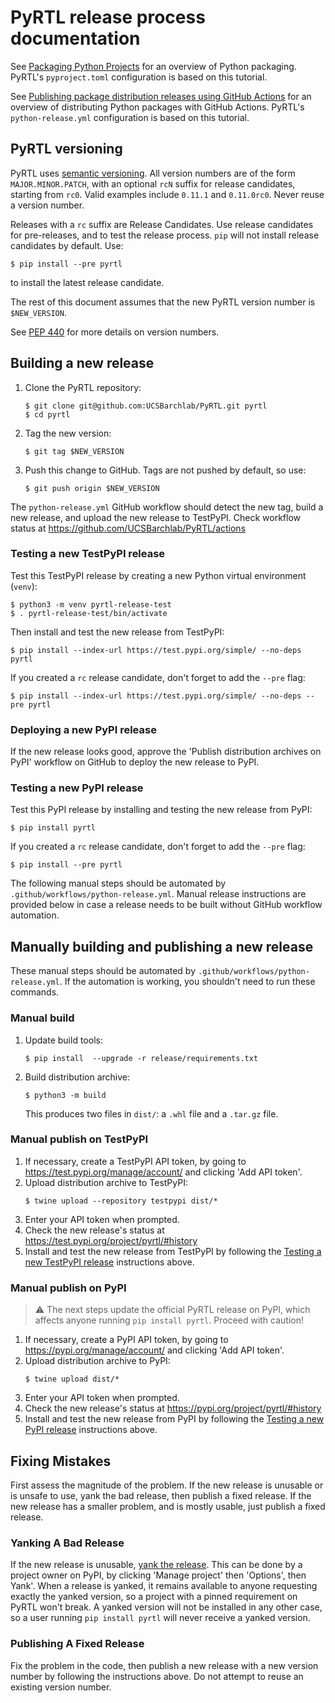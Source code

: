 # PyRTL release process documentation

See [Packaging Python
Projects](https://packaging.python.org/en/latest/tutorials/packaging-projects/)
for an overview of Python packaging. PyRTL's `pyproject.toml` configuration is
based on this tutorial.

See [Publishing package distribution releases using GitHub
Actions](https://packaging.python.org/en/latest/guides/publishing-package-distribution-releases-using-github-actions-ci-cd-workflows/)
for an overview of distributing Python packages with GitHub Actions. PyRTL's
`python-release.yml` configuration is based on this tutorial.

## PyRTL versioning

PyRTL uses [semantic versioning](https://semver.org/). All version numbers are
of the form `MAJOR.MINOR.PATCH`, with an optional `rcN` suffix for release
candidates, starting from `rc0`. Valid examples include `0.11.1` and
`0.11.0rc0`. Never reuse a version number.

Releases with a `rc` suffix are Release Candidates. Use release candidates for
pre-releases, and to test the release process. `pip` will not install release
candidates by default. Use:
```shell
$ pip install --pre pyrtl
```
to install the latest release candidate.

The rest of this document assumes that the new PyRTL version number is
`$NEW_VERSION`.

See [PEP 440](https://peps.python.org/pep-0440/) for more details on version
numbers.

## Building a new release

1. Clone the PyRTL repository:
   ```shell
   $ git clone git@github.com:UCSBarchlab/PyRTL.git pyrtl
   $ cd pyrtl
   ```
2. Tag the new version:
   ```shell
   $ git tag $NEW_VERSION
   ```
3. Push this change to GitHub. Tags are not pushed by default, so use:
   ```shell
   $ git push origin $NEW_VERSION
   ```

The `python-release.yml` GitHub workflow should detect the new tag, build a new
release, and upload the new release to TestPyPI. Check workflow status at
https://github.com/UCSBarchlab/PyRTL/actions

### Testing a new TestPyPI release

Test this TestPyPI release by creating a new Python virtual environment
(`venv`):
```shell
$ python3 -m venv pyrtl-release-test
$ . pyrtl-release-test/bin/activate
```

Then install and test the new release from TestPyPI:
```shell
$ pip install --index-url https://test.pypi.org/simple/ --no-deps pyrtl
```
If you created a `rc` release candidate, don't forget to add the `--pre` flag:
```shell
$ pip install --index-url https://test.pypi.org/simple/ --no-deps --pre pyrtl
```

### Deploying a new PyPI release

If the new release looks good, approve the 'Publish distribution archives on
PyPI' workflow on GitHub to deploy the new release to PyPI.

### Testing a new PyPI release

Test this PyPI release by installing and testing the new release from PyPI:
```shell
$ pip install pyrtl
```
If you created a `rc` release candidate, don't forget to add the `--pre` flag:
```shell
$ pip install --pre pyrtl
```

The following manual steps should be automated by
`.github/workflows/python-release.yml`. Manual release instructions are
provided below in case a release needs to be built without GitHub workflow
automation.

## Manually building and publishing a new release

These manual steps should be automated by
`.github/workflows/python-release.yml`. If the automation is working, you
shouldn't need to run these commands.

### Manual build

1. Update build tools:
   ```shell
   $ pip install  --upgrade -r release/requirements.txt
   ```
2. Build distribution archive:
   ```shell
   $ python3 -m build
   ```
   This produces two files in `dist/`: a `.whl` file and a `.tar.gz` file.

### Manual publish on TestPyPI

1. If necessary, create a TestPyPI API token, by going to
   https://test.pypi.org/manage/account/ and clicking 'Add API token'.
2. Upload distribution archive to TestPyPI:
   ```shell
   $ twine upload --repository testpypi dist/*
   ```
3. Enter your API token when prompted.
4. Check the new release's status at https://test.pypi.org/project/pyrtl/#history
5. Install and test the new release from TestPyPI by following the [Testing a
   new TestPyPI release](#testing-a-new-testpypi-release) instructions above.

### Manual publish on PyPI

> :warning: The next steps update the official PyRTL release on PyPI, which
> affects anyone running `pip install pyrtl`. Proceed with caution!

1. If necessary, create a PyPI API token, by going to
   https://pypi.org/manage/account/ and clicking 'Add API token'.
2. Upload distribution archive to PyPI:
   ```shell
   $ twine upload dist/*
   ```
3. Enter your API token when prompted.
4. Check the new release's status at https://pypi.org/project/pyrtl/#history
5. Install and test the new release from PyPI by following the [Testing a new
   PyPI release](#testing-a-new-pypi-release) instructions above.

## Fixing Mistakes

First assess the magnitude of the problem. If the new release is unusable or is
unsafe to use, yank the bad release, then publish a fixed release. If the new
release has a smaller problem, and is mostly usable, just publish a fixed
release.

### Yanking A Bad Release

If the new release is unusable, [yank the
release](https://pypi.org/help/#yanked). This can be done by a project owner on
PyPI, by clicking 'Manage project' then 'Options', then Yank'. When a release
is yanked, it remains available to anyone requesting exactly the yanked
version, so a project with a pinned requirement on PyRTL won't break. A yanked
version will not be installed in any other case, so a user running `pip install
pyrtl` will never receive a yanked version.

### Publishing A Fixed Release

Fix the problem in the code, then publish a new release with a new version
number by following the instructions above. Do not attempt to reuse an existing
version number.
